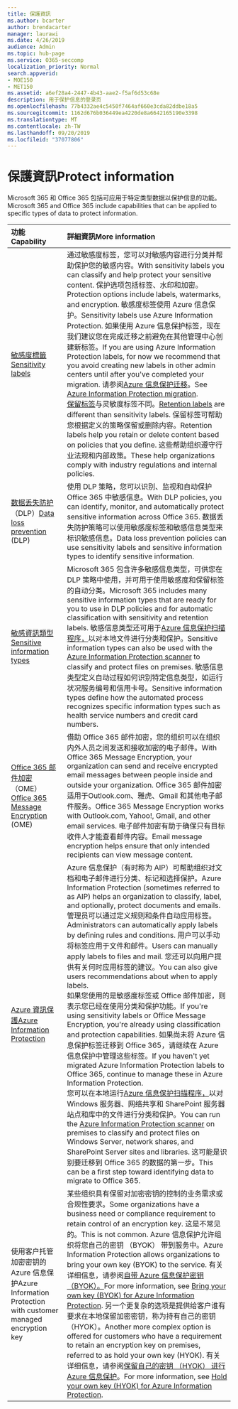 ```yaml
---
title: 保護資訊
ms.author: bcarter
author: brendacarter
manager: laurawi
ms.date: 4/26/2019
audience: Admin
ms.topic: hub-page
ms.service: O365-seccomp
localization_priority: Normal
search.appverid:
- MOE150
- MET150
ms.assetid: a6ef28a4-2447-4b43-aae2-f5af6d53c68e
description: 用于保护信息的登录页
ms.openlocfilehash: 77b4332ae4c5450f7464af660e3cda82ddbe18a5
ms.sourcegitcommit: 1162d676b036449ea4220de8a6642165190e3398
ms.translationtype: MT
ms.contentlocale: zh-TW
ms.lasthandoff: 09/20/2019
ms.locfileid: "37077806"
---
```

# <a name="protect-information"></a><span data-ttu-id="9f520-103">保護資訊</span><span class="sxs-lookup"><span data-stu-id="9f520-103">Protect information</span></span>

<span data-ttu-id="9f520-104">Microsoft 365 和 Office 365 包括可应用于特定类型数据以保护信息的功能。</span><span class="sxs-lookup"><span data-stu-id="9f520-104">Microsoft 365 and Office 365 include capabilities that can be applied to specific types of data to protect information.</span></span>


|<span data-ttu-id="9f520-105">**功能**</span><span class="sxs-lookup"><span data-stu-id="9f520-105">**Capability**</span></span>|<span data-ttu-id="9f520-106">**詳細資訊**</span><span class="sxs-lookup"><span data-stu-id="9f520-106">**More information**</span></span>|
|:-----|:-----|
|[<span data-ttu-id="9f520-107">敏感度標籤</span><span class="sxs-lookup"><span data-stu-id="9f520-107">Sensitivity labels</span></span>](sensitivity-labels.md) <br/> |<span data-ttu-id="9f520-108">通过敏感度标签，您可以对敏感内容进行分类并帮助保护您的敏感内容。</span><span class="sxs-lookup"><span data-stu-id="9f520-108">With sensitivity labels you can classify and help protect your sensitive content.</span></span> <span data-ttu-id="9f520-109">保护选项包括标签、水印和加密。</span><span class="sxs-lookup"><span data-stu-id="9f520-109">Protection options include labels, watermarks, and encryption.</span></span> <span data-ttu-id="9f520-110">敏感度标签使用 Azure 信息保护。</span><span class="sxs-lookup"><span data-stu-id="9f520-110">Sensitivity labels use Azure Information Protection.</span></span> <span data-ttu-id="9f520-111">如果使用 Azure 信息保护标签，现在我们建议您在完成迁移之前避免在其他管理中心创建新标签。</span><span class="sxs-lookup"><span data-stu-id="9f520-111">If you are using Azure Information Protection labels, for now we recommend that you avoid creating new labels in other admin centers until after you've completed your migration.</span></span> <span data-ttu-id="9f520-112">请参阅[Azure 信息保护迁移](https://docs.microsoft.com/en-us/azure/information-protection/configure-policy-migrate-labels)。</span><span class="sxs-lookup"><span data-stu-id="9f520-112">See [Azure Information Protection migration](https://docs.microsoft.com/en-us/azure/information-protection/configure-policy-migrate-labels).</span></span> <br/> <span data-ttu-id="9f520-113">[保留标签](retention-policies.md)与灵敏度标签不同。</span><span class="sxs-lookup"><span data-stu-id="9f520-113">[Retention labels](retention-policies.md) are different than sensitivity labels.</span></span> <span data-ttu-id="9f520-114">保留标签可帮助您根据定义的策略保留或删除内容。</span><span class="sxs-lookup"><span data-stu-id="9f520-114">Retention labels help you retain or delete content based on policies that you define.</span></span> <span data-ttu-id="9f520-115">这些帮助组织遵守行业法规和内部政策。</span><span class="sxs-lookup"><span data-stu-id="9f520-115">These help organizations comply with industry regulations and internal policies.</span></span>|
|<span data-ttu-id="9f520-116">[数据丢失防护](data-loss-prevention-policies.md)（DLP）</span><span class="sxs-lookup"><span data-stu-id="9f520-116">[Data loss prevention](data-loss-prevention-policies.md) (DLP)</span></span>  <br/> |<span data-ttu-id="9f520-117">使用 DLP 策略，您可以识别、监视和自动保护 Office 365 中敏感信息。</span><span class="sxs-lookup"><span data-stu-id="9f520-117">With DLP policies, you can identify, monitor, and automatically protect sensitive information across Office 365.</span></span> <span data-ttu-id="9f520-118">数据丢失防护策略可以使用敏感度标签和敏感信息类型来标识敏感信息。</span><span class="sxs-lookup"><span data-stu-id="9f520-118">Data loss prevention policies can use sensitivity labels and sensitive information types to identify sensitive information.</span></span> <br/> |
|[<span data-ttu-id="9f520-119">敏感資訊類型</span><span class="sxs-lookup"><span data-stu-id="9f520-119">Sensitive information types</span></span>](what-the-sensitive-information-types-look-for.md) <br/> |<span data-ttu-id="9f520-120">Microsoft 365 包含许多敏感信息类型，可供您在 DLP 策略中使用，并可用于使用敏感度和保留标签的自动分类。</span><span class="sxs-lookup"><span data-stu-id="9f520-120">Microsoft 365 includes many sensitive information types that are ready for you to use in DLP policies and for automatic classification with sensitivity and retention labels.</span></span> <span data-ttu-id="9f520-121">敏感信息类型还可用于[Azure 信息保护扫描程序，](https://docs.microsoft.com/en-us/azure/information-protection/deploy-aip-scanner)以对本地文件进行分类和保护。</span><span class="sxs-lookup"><span data-stu-id="9f520-121">Sensitive information types can also be used with the [Azure Information Protection scanner](https://docs.microsoft.com/en-us/azure/information-protection/deploy-aip-scanner) to classify and protect files on premises.</span></span> <span data-ttu-id="9f520-122">敏感信息类型定义自动过程如何识别特定信息类型，如运行状况服务编号和信用卡号。</span><span class="sxs-lookup"><span data-stu-id="9f520-122">Sensitive information types define how the automated process recognizes specific information types such as health service numbers and credit card numbers.</span></span>   <br/> |
|<span data-ttu-id="9f520-123">[Office 365 邮件加密](ome.md)（OME）</span><span class="sxs-lookup"><span data-stu-id="9f520-123">[Office 365 Message Encryption](ome.md) (OME)</span></span>  <br/> |<span data-ttu-id="9f520-124">借助 Office 365 邮件加密，您的组织可以在组织内外人员之间发送和接收加密的电子邮件。</span><span class="sxs-lookup"><span data-stu-id="9f520-124">With Office 365 Message Encryption, your organization can send and receive encrypted email messages between people inside and outside your organization.</span></span> <span data-ttu-id="9f520-125">Office 365 邮件加密适用于Outlook.com、雅虎、Gmail 和其他电子邮件服务。</span><span class="sxs-lookup"><span data-stu-id="9f520-125">Office 365 Message Encryption works with Outlook.com, Yahoo!, Gmail, and other email services.</span></span> <span data-ttu-id="9f520-126">电子邮件加密有助于确保只有目标收件人才能查看邮件内容。</span><span class="sxs-lookup"><span data-stu-id="9f520-126">Email message encryption helps ensure that only intended recipients can view message content.</span></span> <br/> |
|[<span data-ttu-id="9f520-127">Azure 資訊保護</span><span class="sxs-lookup"><span data-stu-id="9f520-127">Azure Information Protection</span></span>](https://docs.microsoft.com/en-us/azure/information-protection/)<br/> |<span data-ttu-id="9f520-128">Azure 信息保护（有时称为 AIP）可帮助组织对文档和电子邮件进行分类、标记和选择保护。</span><span class="sxs-lookup"><span data-stu-id="9f520-128">Azure Information Protection (sometimes referred to as AIP) helps an organization to classify, label, and optionally, protect documents and emails.</span></span> <span data-ttu-id="9f520-129">管理员可以通过定义规则和条件自动应用标签。</span><span class="sxs-lookup"><span data-stu-id="9f520-129">Administrators can automatically apply labels by defining rules and conditions.</span></span> <span data-ttu-id="9f520-130">用户可以手动将标签应用于文件和邮件。</span><span class="sxs-lookup"><span data-stu-id="9f520-130">Users can manually apply labels to files and mail.</span></span> <span data-ttu-id="9f520-131">您还可以向用户提供有关何时应用标签的建议。</span><span class="sxs-lookup"><span data-stu-id="9f520-131">You can also give users recommendations about when to apply labels.</span></span><br/> <span data-ttu-id="9f520-132">如果您使用的是敏感度标签或 Office 邮件加密，则表示您已经在使用分类和保护功能。</span><span class="sxs-lookup"><span data-stu-id="9f520-132">If you're using sensitivity labels or Office Message Encryption, you're already using classification and protection capabilities.</span></span> <span data-ttu-id="9f520-133">如果尚未将 Azure 信息保护标签迁移到 Office 365，请继续在 Azure 信息保护中管理这些标签。</span><span class="sxs-lookup"><span data-stu-id="9f520-133">If you haven't yet migrated Azure Information Protection labels to Office 365, continue to manage these in Azure Information Protection.</span></span>  <br/><span data-ttu-id="9f520-134">您可以在本地运行[Azure 信息保护扫描程序，](https://docs.microsoft.com/en-us/azure/information-protection/deploy-aip-scanner)以对 Windows 服务器、网络共享和 SharePoint 服务器站点和库中的文件进行分类和保护。</span><span class="sxs-lookup"><span data-stu-id="9f520-134">You can run the [Azure Information Protection scanner](https://docs.microsoft.com/en-us/azure/information-protection/deploy-aip-scanner) on premises to classify and protect files on Windows Server, network shares, and SharePoint Server sites and libraries.</span></span> <span data-ttu-id="9f520-135">这可能是识别要迁移到 Office 365 的数据的第一步。</span><span class="sxs-lookup"><span data-stu-id="9f520-135">This can be a first step toward identifying data to migrate to Office 365.</span></span>
|<span data-ttu-id="9f520-136">使用客户托管加密密钥的 Azure 信息保护</span><span class="sxs-lookup"><span data-stu-id="9f520-136">Azure Information Protection with customer managed encryption key</span></span> <br/> |<span data-ttu-id="9f520-137">某些组织具有保留对加密密钥的控制的业务需求或合规性要求。</span><span class="sxs-lookup"><span data-stu-id="9f520-137">Some organizations have a business need or compliance requirement to retain control of an encryption key.</span></span> <span data-ttu-id="9f520-138">这是不常见的。</span><span class="sxs-lookup"><span data-stu-id="9f520-138">This is not common.</span></span> <span data-ttu-id="9f520-139">Azure 信息保护允许组织将您自己的密钥 （BYOK） 带到服务中。</span><span class="sxs-lookup"><span data-stu-id="9f520-139">Azure Information Protection allows organizations to bring your own key (BYOK) to the service.</span></span> <span data-ttu-id="9f520-140">有关详细信息，请参阅[自带 Azure 信息保护密钥 （BYOK）。](https://docs.microsoft.com/en-us/azure/information-protection/byok-price-restrictions)</span><span class="sxs-lookup"><span data-stu-id="9f520-140">For more information, see [Bring your own key (BYOK) for Azure Information Protection](https://docs.microsoft.com/en-us/azure/information-protection/byok-price-restrictions).</span></span> <span data-ttu-id="9f520-141">另一个更复杂的选项是提供给客户谁有要求在本地保留加密密钥，称为持有自己的密钥 （HYOK）。</span><span class="sxs-lookup"><span data-stu-id="9f520-141">Another more complex option is offered for customers who have a requirement to retain an encryption key on premises, referred to as hold your own key (HYOK).</span></span>  <span data-ttu-id="9f520-142">有关详细信息，请参阅[保留自己的密钥 （HYOK） 进行 Azure 信息保护](https://docs.microsoft.com/en-us/azure/information-protection/configure-adrms-restrictions)。</span><span class="sxs-lookup"><span data-stu-id="9f520-142">For more information, see [Hold your own key (HYOK) for Azure Information Protection](https://docs.microsoft.com/en-us/azure/information-protection/configure-adrms-restrictions).</span></span> <br/> |
    

